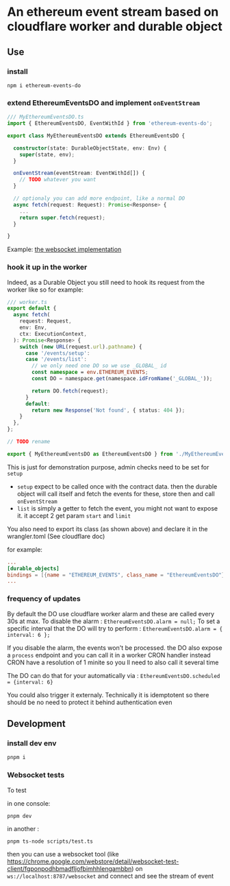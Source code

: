 # An ethereum event stream based on cloudflare worker and durable object

## Use

### install

`npm i ethereum-events-do`

### extend EthereumEventsDO and implement `onEventStream`

```typescript
/// MyEthereumEventsDO.ts
import { EthereumEventsDO, EventWithId } from 'ethereum-events-do';

export class MyEthereumEventsDO extends EthereumEventsDO {

  constructor(state: DurableObjectState, env: Env) {
    super(state, env);
  }

  onEventStream(eventStream: EventWithId[]) {
    // TODO whatever you want
  }

  // optionaly you can add more endpoint, like a normal DO
  async fetch(request: Request): Promise<Response> {
    ...
    return super.fetch(request);
  }

}

```

Example: [the websocket implementation](src/implementations/WebSocketEthereumEventsDO.ts.ts)

### hook it up in the worker

Indeed, as a Durable Object you still need to hook its request from the worker like so for example:

```typescript
/// worker.ts
export default {
  async fetch(
    request: Request,
    env: Env,
    ctx: ExecutionContext,
  ): Promise<Response> {
    switch (new URL(request.url).pathname) {
      case '/events/setup':
      case '/events/list':
        // we only need one DO so we use _GLOBAL_ id
        const namespace = env.ETHEREUM_EVENTS;
        const DO = namespace.get(namespace.idFromName('_GLOBAL_'));

        return DO.fetch(request);
      }
      default:
        return new Response('Not found', { status: 404 });
    }
  },
};

// TODO rename

export { MyEthereumEventsDO as EthereumEventsDO } from './MyEthereumEventsDO';
```

This is just for demonstration purpose, admin checks need to be set for `setup`

- `setup` expect to be called once with the contract data. then the durable object will call itself and fetch the events for these, store then and call `onEventStream`
- `list` is simply a getter to fetch the event, you might not want to expose it. it accept 2 get param `start` and `limit`

You also need to export its class (as shown above) and declare it in the wrangler.toml (See cloudflare doc)

for example:

```toml
...
[durable_objects]
bindings = [{name = "ETHEREUM_EVENTS", class_name = "EthereumEventsDO"}]
...
```

### frequency of updates

By default the DO use cloudflare worker alarm and these are called every 30s at max.
To disable the alarm : `EthereumEventsDO.alarm = null;`
To set a specific interval that the DO will try to perform : `EthereumEventsDO.alarm = { interval: 6 };`

If you disable the alarm, the events won't be processed. the DO also expose a `process` endpoint and you can call it in a worker CRON handler instead
CRON have a resolution of 1 minite so you ll need to also call it several time

The DO can do that for your automatically via : `EthereumEventsDO.scheduled = {interval: 6}`

You could also trigger it externaly. Technically it is idemptotent so there should be no need to protect it behind authentication even

## Development

### install dev env

```sh
pnpm i
```

### Websocket tests

To test

in one console:

```sh
pnpm dev
```

in another :

```
pnpm ts-node scripts/test.ts
```

then you can use a websocket tool (like https://chrome.google.com/webstore/detail/websocket-test-client/fgponpodhbmadfljofbimhhlengambbn) on `ws://localhost:8787/websocket` and connect and see the stream of event
